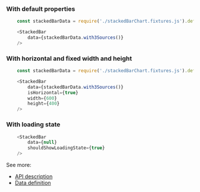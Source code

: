 ### With default properties
```js
    const stackedBarData = require('./stackedBarChart.fixtures.js').default;

    <StackedBar
        data={stackedBarData.with3Sources()}
    />
```

### With horizontal and fixed width and height
```js
    const stackedBarData = require('./stackedBarChart.fixtures.js').default;

    <StackedBar
        data={stackedBarData.with3Sources()}
        isHorizontal={true}
        width={600}
        height={400}
    />
```

### With loading state
```js
    <StackedBar
        data={null}
        shouldShowLoadingState={true}
    />
```

See more:
* [API description][APILink]
* [Data definition][DataLink]



[APILink]: http://eventbrite.github.io/britecharts/module-Stacked-bar.html
[DataLink]: http://eventbrite.github.io/britecharts/global.html#stackedBarData__anchor